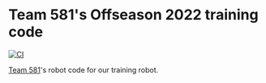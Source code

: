 # Team 581's Offseason 2022 training code

[![CI](https://github.com/team581/offseason-2022-rapid-react/actions/workflows/ci.yml/badge.svg)](https://github.com/team581/offseason-2022-rapid-react/actions/workflows/ci.yml)

[Team 581](https://github.com/team581)'s robot code for our training robot.
